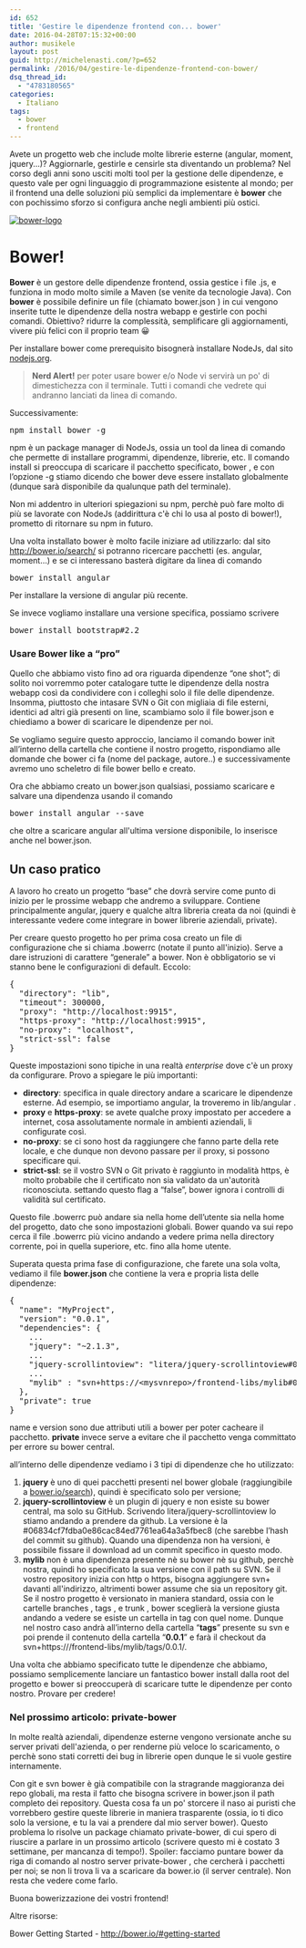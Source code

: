 ```yaml
---
id: 652
title: 'Gestire le dipendenze frontend con... bower'
date: 2016-04-28T07:15:32+00:00
author: musikele
layout: post
guid: http://michelenasti.com/?p=652
permalink: /2016/04/gestire-le-dipendenze-frontend-con-bower/
dsq_thread_id:
  - "4783180565"
categories:
  - Italiano
tags:
  - bower
  - frontend
---
```

Avete un progetto web che include molte librerie esterne (angular, moment, jquery...)? Aggiornarle, gestirle e censirle sta diventando un problema? Nel corso degli anni sono usciti molti tool per la gestione delle dipendenze, e questo vale per ogni linguaggio di programmazione esistente al mondo; per il frontend una delle soluzioni più semplici da implementare è **bower** che con pochissimo sforzo si configura anche negli ambienti più ostici.

[<img class="aligncenter size-medium wp-image-661" src="https://i2.wp.com/michelenasti.com/uploads/2016/04/bower-logo-300x264.png?fit=300%2C264" alt="bower-logo" srcset="https://i0.wp.com/michelenasti.com/uploads/2016/04/bower-logo.png?resize=300%2C264 300w, https://i0.wp.com/michelenasti.com/uploads/2016/04/bower-logo.png?resize=768%2C675 768w, https://i0.wp.com/michelenasti.com/uploads/2016/04/bower-logo.png?w=1024 1024w, https://i0.wp.com/michelenasti.com/uploads/2016/04/bower-logo.png?resize=700%2C615 700w" sizes="(max-width: 300px) 100vw, 300px" data-recalc-dims="1" />](https://i0.wp.com/michelenasti.com/uploads/2016/04/bower-logo.png)

# Bower!

**Bower** è un gestore delle dipendenze frontend, ossia gestice i file .js, e funziona in modo molto simile a Maven (se venite da tecnologie Java). Con **bower** è possibile definire un file (chiamato <span class="lang:default decode:true crayon-inline ">bower.json</span> ) in cui vengono inserite tutte le dipendenze della nostra webapp e gestirle con pochi  comandi. Obiettivo? ridurre la complessità, semplificare gli aggiornamenti, vivere più felici con il proprio team 😀

Per installare bower come prerequisito bisognerà installare NodeJs, dal sito [nodejs.org](https://nodejs.org/en/).

> **Nerd Alert!** per poter usare bower e/o Node vi servirà un po' di dimestichezza con il terminale. Tutti i comandi che vedrete qui andranno lanciati da linea di comando.

Successivamente:

<pre class="lang:default decode:true">npm install bower -g</pre>

<span class="lang:default decode:true crayon-inline ">npm</span>  è un package manager di NodeJs, ossia un tool da linea di comando che permette di installare programmi, dipendenze, librerie, etc. Il comando <span class="lang:default decode:true crayon-inline">install</span> si preoccupa di scaricare il pacchetto specificato, <span class="lang:default decode:true crayon-inline ">bower</span> , e con l’opzione <span class="lang:default decode:true crayon-inline ">-g</span>  stiamo dicendo che bower deve essere installato globalmente (dunque sarà disponibile da qualunque path del terminale).

Non mi addentro in ulteriori spiegazioni su npm, perchè può fare molto di più se lavorate con NodeJs (addirittura c'è chi lo usa al posto di bower!), prometto di ritornare su npm in futuro.

Una volta installato bower è molto facile iniziare ad utilizzarlo: dal sito <http://bower.io/search/> si potranno ricercare pacchetti (es. angular, moment…) e se ci interessano basterà digitare da linea di comando

<pre class="lang:default decode:true">bower install angular</pre>

Per installare la versione di angular più recente.

Se invece vogliamo installare una versione specifica, possiamo scrivere

<pre class="lang:default decode:true ">bower install bootstrap#2.2</pre>

### Usare Bower like a &#8220;pro&#8221;

Quello che abbiamo visto fino ad ora riguarda dipendenze &#8220;one shot&#8221;; di solito noi vorremmo poter catalogare tutte le dipendenze della nostra webapp così da condividere con i colleghi solo il file delle dipendenze. Insomma, piuttosto che intasare SVN o Git con migliaia di file esterni, identici ad altri già presenti on line, scambiamo solo il file <span class="lang:default decode:true crayon-inline">bower.json</span> e chiediamo a bower di scaricare le dipendenze per noi.

Se vogliamo seguire questo approccio, lanciamo il comando <span class="lang:default decode:true crayon-inline">bower init</span>  all’interno della cartella che contiene il nostro progetto, rispondiamo alle domande che bower ci fa (nome del package, autore..) e successivamente avremo uno scheletro di file bower bello e creato.

Ora che abbiamo creato un bower.json qualsiasi, possiamo scaricare e salvare una dipendenza usando il comando

<pre class="lang:default decode:true ">bower install angular --save</pre>

che oltre a scaricare angular all'ultima versione disponibile, lo inserisce anche nel <span class="lang:default decode:true crayon-inline ">bower.json</span>.

## Un caso pratico

A lavoro ho creato un progetto &#8220;base&#8221; che dovrà servire come punto di inizio per le prossime webapp che andremo a sviluppare. Contiene principalmente angular, jquery e qualche altra libreria creata da noi (quindi è interessante vedere come integrare in bower librerie aziendali, private).

Per creare questo progetto ho per prima cosa creato un file di configurazione che si chiama <span class="lang:default decode:true crayon-inline ">.bowerrc</span> (notate il punto all'inizio). Serve a dare istruzioni di carattere &#8220;generale&#8221; a bower. Non è obbligatorio se vi stanno bene le configurazioni di default.  Eccolo:

<pre class="lang:js decode:true " title=".bowerrc">{
  "directory": "lib",
  "timeout": 300000,
  "proxy": "http://localhost:9915",
  "https-proxy": "http://localhost:9915",
  "no-proxy": "localhost", 
  "strict-ssl": false
}</pre>

Queste impostazioni sono tipiche in una realtà _enterprise_ dove c'è un proxy da configurare. Provo a spiegare le più importanti:

  * **directory**: specifica in quale directory andare a scaricare le dipendenze esterne. Ad esempio, se importiamo angular, la troveremo in lib/angular .
  * **proxy** e **https-proxy**: se avete qualche proxy impostato per accedere a internet, cosa assolutamente normale in ambienti aziendali, li configurate così.
  * **no-proxy**: se ci sono host da raggiungere che fanno parte della rete locale, e che dunque non devono passare per il proxy, si possono specificare qui.
  * **strict-ssl**: se il vostro SVN o Git privato è raggiunto in modalità https, è molto probabile che il certificato non sia validato da un'autorità riconosciuta. settando questo flag a &#8220;false&#8221;, bower ignora i controlli di validità sul certificato.

Questo file <span class="lang:default decode:true crayon-inline ">.bowerrc</span>  può andare sia nella home dell’utente sia nella home del progetto, dato che sono impostazioni globali. Bower quando va sui repo cerca il file <span class="lang:default decode:true crayon-inline ">.bowerrc</span>  più vicino andando a vedere prima nella directory corrente, poi in quella superiore, etc. fino alla home utente.

Superata questa prima fase di configurazione, che farete una sola volta, vediamo il file **bower.json** che contiene la vera e propria lista delle dipendenze:

<pre class="lang:js decode:true " title="bower.json">{
  "name": "MyProject",
  "version": "0.0.1",
  "dependencies": {
    ...
    "jquery": "~2.1.3",
    ...
    "jquery-scrollintoview": "litera/jquery-scrollintoview#06834cf7fdba0e86cac84ed7761ea64a3a5fbec8",
    ...
    "mylib" : "svn+https://&lt;mysvnrepo&gt;/frontend-libs/mylib#0.0.1"
  },
  "private": true
}</pre>

name e version sono due attributi utili a bower per poter cacheare il pacchetto. **private** invece serve a evitare che il pacchetto venga committato per errore su bower central.

all’interno delle dipendenze vediamo i 3 tipi di dipendenze che ho utilizzato:

  1. **jquery** è uno di quei pacchetti presenti nel bower globale (raggiungibile a [bower.io/search](http://bower.io/search)), quindi è specificato solo per versione;
  2. **jquery-scrollintoview** è un plugin di jquery e non esiste su bower central, ma solo su GitHub. Scrivendo <span class="lang:default decode:true crayon-inline ">litera/jquery-scrollintoview</span>  lo stiamo andando a prendere da github. La versione è la <span class="lang:default decode:true crayon-inline ">#06834cf7fdba0e86cac84ed7761ea64a3a5fbec8</span>  (che sarebbe l’hash del commit su github). Quando una dipendenza non ha versioni, è possibile fissare il download ad un commit specifico in questo modo.
  3. ****mylib**** non è una dipendenza presente nè su bower nè su github, perchè nostra, quindi ho specificato la sua versione con il path su SVN. Se il vostro repository inizia con http o https, bisogna aggiungere <span class="lang:default decode:true crayon-inline ">svn+</span>  davanti all'indirizzo, altrimenti bower assume che sia un repository git. Se il nostro progetto è versionato in maniera standard, ossia con le cartelle <span class="lang:default decode:true crayon-inline">branches</span> , <span class="lang:default decode:true crayon-inline">tags</span> , e <span class="lang:default decode:true crayon-inline">trunk</span> , bower sceglierà la versione giusta andando a vedere se esiste un cartella in tag con quel nome. Dunque nel nostro caso andrà all’interno della cartella “**tags**” presente su svn e poi prende il contenuto della cartella “**0.0.1**” e farà il checkout da <span class="lang:js decode:true crayon-inline">svn+https://<mysvnrepo>/frontend-libs/mylib/tags/0.0.1/</span>.

Una volta che abbiamo specificato tutte le dipendenze che abbiamo, possiamo semplicemente lanciare un fantastico <span class="lang:default decode:true crayon-inline ">bower install</span>  dalla root del progetto e bower si preoccuperà di scaricare tutte le dipendenze per conto nostro. Provare per credere!

### Nel prossimo articolo: private-bower

In molte realtà aziendali, dipendenze esterne vengono versionate anche su server privati dell'azienda, o per renderne più veloce lo scaricamento, o perchè sono stati corretti dei bug in librerie open dunque le si vuole gestire internamente.

Con git e svn bower è già compatibile con la stragrande maggioranza dei repo globali, ma resta il fatto che bisogna scrivere in bower.json il path completo dei repository. Questa cosa fa un po' storcere il naso ai puristi che vorrebbero gestire queste librerie in maniera trasparente (ossia, io ti dico solo la versione, e tu la vai a prendere dal mio server bower). Questo problema lo risolve un package chiamato <span class="lang:default decode:true crayon-inline">private-bower</span>, di cui spero di riuscire a parlare in un prossimo articolo (scrivere questo mi è costato 3 settimane, per mancanza di tempo!). Spoiler: facciamo puntare <span class="lang:default decode:true crayon-inline ">bower</span>  da riga di comando al nostro server <span class="lang:default decode:true crayon-inline ">private-bower</span> , che cercherà i pacchetti per noi; se non li trova li va a scaricare da <span class="lang:default decode:true crayon-inline ">bower.io</span>  (il server centrale). Non resta che vedere come farlo.

Buona bowerizzazione dei vostri frontend!

Altre risorse:
  
Bower Getting Started - http://bower.io/#getting-started